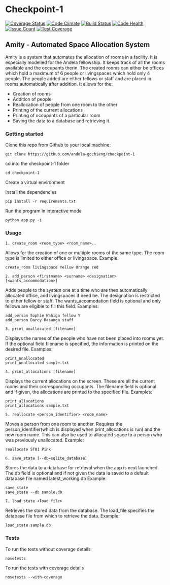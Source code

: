# Checkpoint-1
[![Coverage Status](https://coveralls.io/repos/github/andela-gochieng/Checkpoint-1/badge.svg?branch=develop&update=2)](https://coveralls.io/github/andela-gochieng/Checkpoint-1?branch=develop)
[![Code Climate](https://codeclimate.com/repos/5836fc96b211081579003726/badges/f052d6d199ff57cd1dd1/gpa.svg)](https://codeclimate.com/repos/5836fc96b211081579003726/feed)
[![Build Status](https://travis-ci.org/andela-gochieng/Checkpoint-1.svg?branch=develop&update=1)](https://travis-ci.org/andela-gochieng/Checkpoint-1)
[![Code Health](https://landscape.io/github/andela-gochieng/Checkpoint-1/develop/landscape.svg?style=flat&update=1)](https://landscape.io/github/andela-gochieng/Checkpoint-1/master)
[![Issue Count](https://codeclimate.com/repos/5836fc96b211081579003726/badges/f052d6d199ff57cd1dd1/issue_count.svg)](https://codeclimate.com/repos/5836fc96b211081579003726/feed)
[![Test Coverage](https://codeclimate.com/repos/5836fc96b211081579003726/badges/f052d6d199ff57cd1dd1/coverage.svg)](https://codeclimate.com/repos/5836fc96b211081579003726/coverage)
## Amity - Automated Space Allocation System
Amity is a system that automates the allocation of rooms in a facility. It is especially modelled for the Andela fellowship. It keeps track of all the rooms available and the occupants therin. The created rooms can either be offices which hold a maximum of 6 people or livingspaces which hold only 4 people. The people added are either fellows or staff and are placed in rooms automatically after addition. It allows for the:
* Creation of rooms
* Addition of people
* Reallocation of people from one room to the other
* Printing of the current allocations
* Printing of occupants of a particular room
* Saving the data to a database and retrieving it.

### Getting started
Clone this repo from Github to your local machine:
```
git clone https://github.com/andela-gochieng/checkpoint-1
```
cd into the checkpoint-1 folder
```
cd checkpoint-1
```
Create a virtual environment

Install the dependencies
```
pip install -r requirements.txt
```
Run the program in interactive mode
```
python app.py -i
```
### Usage
```
1. create_room <room_type> <room_name>..
```
Allows for the creation of one or multiple rooms of the same type. The room type is limited to either office or livingspace.
Example:
```
create_room livingspace Yellow Orange red
```
```
2. add_person <firstname> <surname> <designation> [<wants_accommodation>]
```
Adds people to the system one at a time who are then automatically allocated office, and livingspaces if need be. The designation is restricted to either fellow or staff. The wants_accomodation field is optional and only fellows are eligible to fill this field.
Examples:
```
add_person Sophie Wahiga fellow Y
add_person Darcy Rasanga staff
```
```
3. print_unallocated [filename]
```
Displays the names of the people who have not been placed into rooms yet. If the optional field filename is specified, the information is printed on the desired file.
Examples:
```
print_unallocated
print_unallocated sample.txt
```
```
4. print_allocations [filename] 
```
Displays the current allocations on the screen. These are all the current rooms and their corresponding occupants. The filename field is optional and if given, the allocations are printed to the specified file.
Examples:
```
print_allocations
print_allocations sample.txt
```
```
5. reallocate <person_identifier> <room_name>
```
Moves a person from one room to another. Requires the person_identifier(which is displayed when print_allocations is run) and the new room name. This can also be used to allocated space to a person who was previously unallocated.
Example:
```
reallocate ST01 Pink
```
```
6. save_state [--db=sqlite_database]
```
Stores the data to a database for retrieval when the app is next launched. The db field is optional and if not given the data ia saved to a default database file named latest_working.db
Example:
```
save_state 
save_state --db sample.db
```
```
7. load_state <load_file>
```
Retrieves the stored data from the database. The load_file specifies the database file from which to retrieve the data.
Example:
```
load_state sample.db
```
### Tests
To run the tests without coverage details
```
nosetests
```
To run the tests with coverage details
```
nosetests --with-coverage
```
